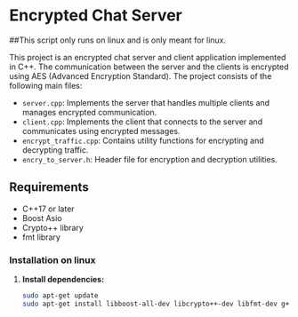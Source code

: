# Encrypted Chat Server
##This script only runs on linux and is only meant for linux.


This project is an encrypted chat server and client application implemented in C++. The communication between the server and the clients is encrypted using AES (Advanced Encryption Standard). The project consists of the following main files:

- `server.cpp`: Implements the server that handles multiple clients and manages encrypted communication.
- `client.cpp`: Implements the client that connects to the server and communicates using encrypted messages.
- `encrypt_traffic.cpp`: Contains utility functions for encrypting and decrypting traffic.
- `encry_to_server.h`: Header file for encryption and decryption utilities.

## Requirements

- C++17 or later
- Boost Asio
- Crypto++ library
- fmt library

### Installation on linux

1. **Install dependencies:**

   ```bash
   sudo apt-get update
   sudo apt-get install libboost-all-dev libcrypto++-dev libfmt-dev g++
